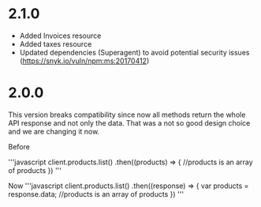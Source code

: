 # 2.1.0

* Added Invoices resource
* Added taxes resource
* Updated dependencies (Superagent) to avoid potential security issues (https://snyk.io/vuln/npm:ms:20170412)



# 2.0.0

This version breaks compatibility since now all methods return
the whole API response and not only the data. That was a not so good design choice and we are changing it now.

Before

'''javascript
client.products.list()
.then((products) => {
	//products is an array of products
})
'''

Now
'''javascript
client.products.list()
.then((response) => {
	var products = response.data;
	//products is an array of products
})
'''

